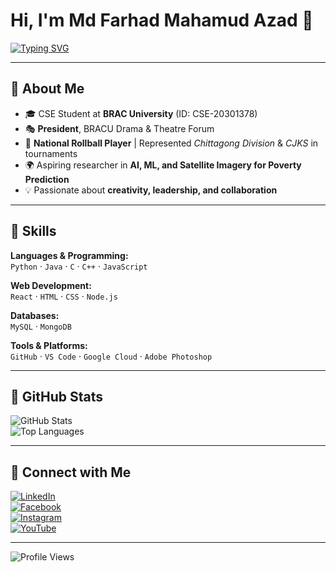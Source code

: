 # Hi, I'm Md Farhad Mahamud Azad 👋  

[![Typing SVG](https://readme-typing-svg.herokuapp.com?size=22&duration=4000&color=00F71A&lines=Code+Never+Lies%2C+Comments+Sometimes+Do)](https://git.io/typing-svg)

---

## 🔹 About Me  
- 🎓 CSE Student at **BRAC University** (ID: CSE-20301378)  
- 🎭 **President**, BRACU Drama & Theatre Forum  
- 🏑 **National Rollball Player** | Represented *Chittagong Division* & *CJKS* in tournaments  
- 🌍 Aspiring researcher in **AI, ML, and Satellite Imagery for Poverty Prediction**  
- 💡 Passionate about **creativity, leadership, and collaboration**  

---

## 🔹 Skills  

**Languages & Programming:**  
`Python` · `Java` · `C` · `C++` · `JavaScript`  

**Web Development:**  
`React` · `HTML` · `CSS` · `Node.js`  

**Databases:**  
`MySQL` · `MongoDB`  

**Tools & Platforms:**  
`GitHub` · `VS Code` · `Google Cloud` · `Adobe Photoshop`  

---

## 🔹 GitHub Stats  

![GitHub Stats](https://github-readme-stats.vercel.app/api?username=farhad-azad&show_icons=true&theme=tokyonight)  
![Top Languages](https://github-readme-stats.vercel.app/api/top-langs/?username=farhad-azad&layout=compact&theme=tokyonight)  

---

## 🔹 Connect with Me  

[![LinkedIn](https://img.shields.io/badge/LinkedIn-blue?logo=linkedin&logoColor=white)](your-linkedin-url)  
[![Facebook](https://img.shields.io/badge/Facebook-1877F2?logo=facebook&logoColor=white)](your-fb-url)  
[![Instagram](https://img.shields.io/badge/Instagram-E4405F?logo=instagram&logoColor=white)](your-insta-url)  
[![YouTube](https://img.shields.io/badge/YouTube-FF0000?logo=youtube&logoColor=white)](your-youtube-url)  

---

![Profile Views](https://komarev.com/ghpvc/?username=farhad-azad)
